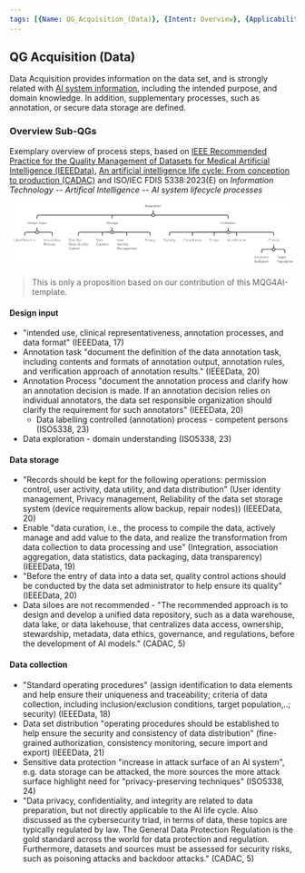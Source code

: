 ```yaml
---
tags: [{Name: QG_Acquisition_(Data)}, {Intent: Overview}, {Applicability: GenericAILifecycle}, {Usage Example: default_highrisk}]
---
```



## QG Acquisition (Data)

Data Acquisition provides information on the data set, and is strongly related with [AI system information](./../../../1_System/AI_System.md), including the intended purpose, and domain knowledge. In addition, supplementary processes, such as annotation, or secure data storage are defined.

### Overview Sub-QGs
Exemplary overview of process steps, based on [IEEE Recommended Practice for the Quality Management of Datasets for Medical Artificial Intelligence (IEEEData)](https://ieeexplore.ieee.org/document/9812564), [An artificial intelligence life cycle: From conception to production (CADAC)](https://www.sciencedirect.com/science/article/pii/S2666389922000745) and ISO/IEC FDIS 5338:2023(E) on *Information Technology -- Artifical Intelligence -- AI system lifecycle processes*

![](../../../../../imgs/Lifecycle/QGAcquisition.png)

> This is only a proposition based on our contribution of this MQG4AI-template.

#### Design input
- "intended use, clinical representativeness, annotation processes, and data format" (IEEEData, 17)
- Annotation task "document the definition of the data annotation task, including contents and formats of annotation output,
annotation rules, and verification approach of annotation results." (IEEEData, 20)
- Annotation Process "document the annotation process and clarify how an annotation decision is made. If an annotation decision relies on individual annotators, the data set responsible organization
should clarify the requirement for such annotators" (IEEEData, 20)
    - Data labelling  controlled (annotation) process - competent persons (ISO5338, 23)
- Data exploration - domain understanding (ISO5338, 23)


#### Data storage
- "Records should be kept for the following operations: permission control, user activity, data utility, and data distribution" (User identity management, Privacy management, Reliability of the data set storage system (device requirements allow backup, repair nodes)) (IEEEData, 20)
- Enable "data curation, i.e., the process to compile the data, actively manage and add value to the data, and realize the transformation from data collection to data processing and use" (Integration, association aggregation, data statistics, data packaging, data transparency) (IEEEData, 19)
- "Before the entry of data into a data set, quality control actions should be conducted by the data set administrator to help ensure its quality" (IEEEData, 20)
- Data siloes are not recommended - "The recommended approach is to design and develop a unified data repository, such as a data warehouse,
data lake, or data lakehouse, that centralizes data access, ownership, stewardship, metadata, data ethics, governance, and regulations, before the development of AI models." (CADAC, 5)

#### Data collection
- "Standard operating procedures" (assign identification to data elements and help ensure their uniqueness and traceability; criteria of data collection, including inclusion/exclusion conditions, target population,..; security) (IEEEData, 18)
- Data set distribution "operating procedures should be established to help ensure the security and consistency of data
distribution" (fine-grained authorization, consistency monitoring, secure import and export) (IEEEData, 21)
- Sensitive data protection
"increase in attack surface of an AI system", e.g. data storage can be attacked, the more sources the more attack surface
highlight need for "privacy-preserving techniques" (ISO5338, 24)
- "Data privacy, confidentiality, and integrity are related to data preparation, but not directly applicable to the AI life cycle. Also discussed as the cybersecurity triad, in terms of data, these topics are typically regulated by law. The General Data Protection
Regulation is the gold standard across the world for data protection and regulation. Furthermore, datasets and sources
must be assessed for security risks, such as poisoning attacks and backdoor attacks." (CADAC, 5)